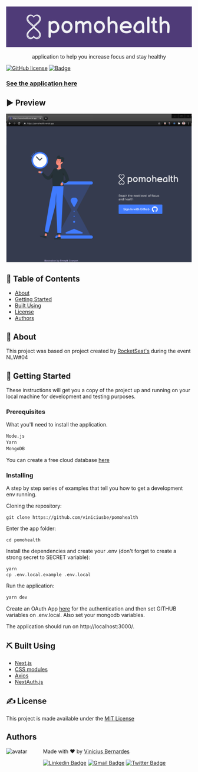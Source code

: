<p align="center">
  <a href="https://github.com/viniciusbe/Move-it/blob/main/.github/images/github_logo.svg" rel="noopener">
 <img src="https://github.com/viniciusbe/Move-it/blob/main/.github/images/github_logo.svg" alt="Pomohealth logo"></a>
</p>


<p align="center"> application to help you increase focus and stay healthy
</p>

[![GitHub license](https://img.shields.io/github/license/viniciusbe/GoRestaurant-app?color=%234F3B78)](https://github.com/viniciusbe/GoRestaurant-app/blob/master/LICENSE) 
[![Badge](https://img.shields.io/badge/made%20by-Vin%C3%ADcius%20Bernardes-%234F3B78)](https://github.com/viniciusbe) 
 
 
### [See the application here](https://pomohealth.vercel.app/) 

## ▶ Preview


<p align="center">
  <a href="https://github.com/viniciusbe/Move-it/blob/main/.github/images/pomohealth-gif.gif">
    <img  src="https://github.com/viniciusbe/Move-it/blob/main/.github/images/pomohealth-gif.gif" title="Application gif" /></a>
</p>


## 📝 Table of Contents

- [About](#about)
- [Getting Started](#getting_started)
- [Built Using](#built_using)
- [License](#license)
- [Authors](#authors)

## 🧐 About <a name = "about"></a>

This project was based on project created by [RocketSeat's](https://rocketseat.com.br/) during the event NLW#04

## 🏁 Getting Started <a name = "getting_started"></a>

These instructions will get you a copy of the project up and running on your local machine for development and testing purposes.

### Prerequisites

What you'll need to install the application.

```bash
Node.js
Yarn
MongoDB
```
You can create a free cloud database [here](https://www.mongodb.com/cloud/atlas)

### Installing

A step by step series of examples that tell you how to get a development env running.

Cloning the repository:

```
git clone https://github.com/viniciusbe/pomohealth
```

Enter the app folder:

```
cd pomohealth
```

Install the dependencies and create your .env (don't forget to create a strong secret to SECRET variable):

```
yarn
cp .env.local.example .env.local
```

Run the application:

```bash
yarn dev
```

Create an OAuth App [here](https://github.com/settings/developers) for the authentication and then set GITHUB variables on .env.local. Also set your mongodb variables.

The application should run on http://localhost:3000/.

## ⛏️ Built Using <a name = "built_using"></a>

- [Next.js](https://nextjs.org/)
- [CSS modules](https://github.com/css-modules/css-modules)
- [Axios](https://github.com/axios/axios)
- [NextAuth.js](https://next-auth.js.org/)

## ✍️ License <a name = "license"></a>

This project is made available under the [MIT License](https://github.com/viniciusbe/pomohealth/blob/master/LICENSE)


## Authors <a name = "license"></a> <a name="authors"></a>

<a href="https://github.com/viniciusbe">
  
 <img align="left" width="100" height="100" src="https://avatars.githubusercontent.com/u/61849613?s=460&u=246f8dbe8afcc6dec5999d2a6243121bcd4922be&v=4" alt="avatar"/>

</a>

Made with ❤ by [Vinícius Bernardes](https://github.com/viniciusbe)

[![Linkedin Badge](https://img.shields.io/badge/-LinkedIn-blue?style=flat-square&logo=Linkedin&logoColor=white)](https://www.linkedin.com/in/vinicius-bernardes-santos/)
[![Gmail Badge](https://img.shields.io/badge/-vinicius@vibesa.online-d14836?style=flat-square&logo=Gmail&logoColor=white)](mailto:vinicius@vibesa.online)
[![Twitter Badge](https://img.shields.io/twitter/url?label=Twitter&style=social&url=https%3A%2F%2Ftwitter.com%2FViniciusbern7)](https://twitter.com/Viniciusbern7)
